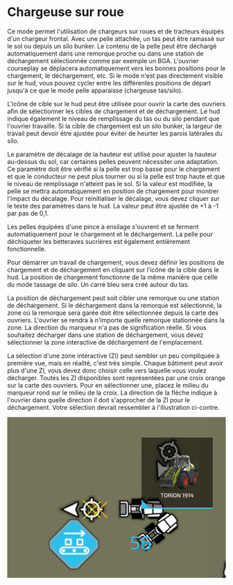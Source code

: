 # Chargeuse sur roue


Ce mode permet l'utilisation de chargeurs sur roues et de tracteurs équipés d'un chargeur frontal. 
Avec une pelle attachée, un tas peut être ramassé sur le sol ou depuis un silo bunker.
Le contenu de la pelle peut être déchargé automatiquement dans une remorque proche ou dans une station de déchargement sélectionnée comme par exemple un BGA.
L'ouvrier courseplay se déplacera automatiquement vers les bonnes positions pour le chargement, le déchargement, etc.
Si le mode n'est pas directement visible sur le hud, vous pouvez cycler entre les différentes positions de départ jusqu'à ce que le mode pelle apparaisse (chargeuse tas/silo).

L'icône de cible sur le hud peut être utilisée pour ouvrir la carte des ouvriers afin de sélectionner les cibles de chargement et de déchargement.
Le hud indique également le niveau de remplissage du tas ou du silo pendant que l'ouvrier travaille.
Si la cible de chargement est un silo bunker, la largeur de travail peut devoir être ajustée pour éviter de heurter les parois latérales du silo.

Le paramètre de décalage de la hauteur est utilisé pour ajuster la hauteur au-dessus du sol, car certaines pelles peuvent nécessiter une adaptation. 
Ce paramètre doit être vérifié si la pelle est trop basse pour le chargement et que le conducteur ne peut plus tourner ou si la pelle est trop haute et que le niveau de remplissage n'atteint pas le sol.
Si la valeur est modifiée, la pelle se mettra automatiquement en position de chargement pour montrer l'impact du décalage.
Pour réinitialiser le décalage, vous devez cliquer sur le texte des paramètres dans le hud. La valeur peut être ajustée de +1 à -1 par pas de 0,1.

Les pelles équipées d'une pince à ensilage s'ouvrent et se ferment automatiquement pour le chargement et le déchargement.
La pelle pour déchiqueter les betteraves sucrières est également entièrement fonctionnelle.



Pour démarrer un travail de chargement, vous devez définir les positions de chargement et de déchargement en cliquant sur l'icône de la cible dans le hud.
La position de chargement fonctionne de la même manière que celle du mode tassage de silo. Un carré bleu sera créé autour du tas.

La position de déchargement peut soit cibler une remorque ou une station de déchargement.
Si le déchargement dans la remorque est sélectionné, la zone où la remorque sera garée doit être sélectionnée depuis la carte des ouvriers.
L'ouvrier se rendra à n'importe quelle remorque stationnée dans la zone. La direction du marqueur n'a pas de signification réelle.
Si vous souhaitez décharger dans une station de déchargement, vous devez sélectionner la zone interactive de déchargement de l'emplacement.



La sélection d'une zone interactive (ZI) peut sembler un peu compliquée à première vue, mais en réalité, c'est très simple.
Chaque bâtiment peut avoir plus d'une ZI, vous devez donc choisir celle vers laquelle vous voulez décharger.
Toutes les ZI disponibles sont représentées par une croix orange sur la carte des ouvriers.
Pour en sélectionner une, placez le milieu du marqueur rond sur le milieu de la croix.
La direction de la flèche indique à l'ouvrier dans quelle direction il doit s'approcher de la ZI pour le déchargement.
Votre sélection devrait ressembler à l'illustration ci-contre.


![Image](https://raw.githubusercontent.com/Jan2903/CourseplayHelp/refs/heads/main/translation_data/shovelloadertrigger_0_0_830_610.png)

